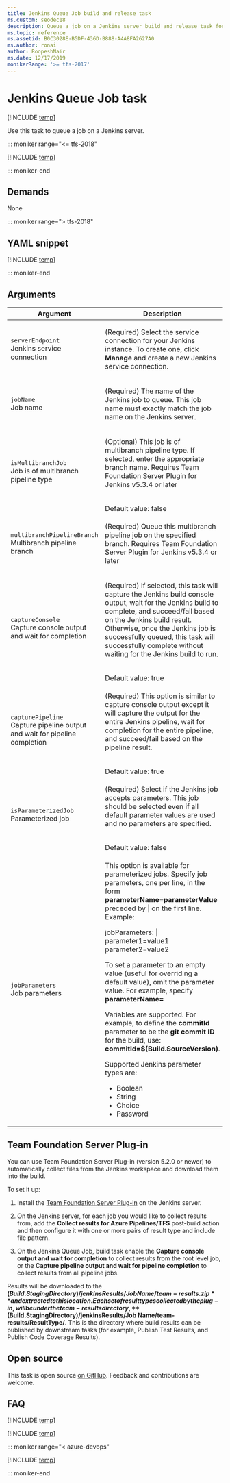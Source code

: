 ```yaml
---
title: Jenkins Queue Job build and release task
ms.custom: seodec18
description: Queue a job on a Jenkins server build and release task for Azure Pipelines and Team Foundation Server (TFS)
ms.topic: reference
ms.assetid: B0C3028E-B5DF-436D-B888-A4A8FA2627A0
ms.author: ronai
author: RoopeshNair
ms.date: 12/17/2019
monikerRange: '>= tfs-2017'
---
```


# Jenkins Queue Job task

[!INCLUDE [temp](../../includes/version-tfs-2017-rtm.md)]

Use this task to queue a job on a Jenkins server.

::: moniker range="<= tfs-2018"

[!INCLUDE [temp](../../includes/concept-rename-note.md)]

::: moniker-end

## Demands

None

::: moniker range="> tfs-2018"

## YAML snippet

[!INCLUDE [temp](../includes/yaml/JenkinsQueueJobV2.md)]

::: moniker-end

## Arguments

<table>
   <thead>
      <tr>
         <th>Argument</th>
         <th>Description</th>
      </tr>
   </thead>
   <tr>
      <td><code>serverEndpoint</code><br/>Jenkins service connection</td>
      <td>
         <p>(Required) Select the service connection for your Jenkins instance.  To create one, click <strong>Manage</strong> and create a new Jenkins service connection.</p>
      </td>
   </tr>
   <tr>
      <td><code>jobName</code><br/>Job name</td>
      <td>
         <p>(Required) The name of the Jenkins job to queue.  This job name must exactly match the job name on the Jenkins server.</p>
      </td>
   </tr>
   <tr>
      <td><code>isMultibranchJob</code><br/>Job is of multibranch pipeline type</td>
      <td>
         <p>(Optional) This job is of multibranch pipeline type.  If selected, enter the appropriate branch name. Requires Team Foundation Server Plugin for Jenkins v5.3.4 or later</p><br/>Default value: false
      </td>
   </tr>
   <tr>
      <td><code>multibranchPipelineBranch</code><br/>Multibranch pipeline branch</td>
      <td>
         <p>(Required) Queue this multibranch pipeline job on the specified branch. Requires Team Foundation Server Plugin for Jenkins v5.3.4 or later</p>
      </td>
   </tr>
   <tr>
      <td><code>captureConsole</code><br/>Capture console output and wait for completion</td>
      <td>
         <p>(Required) If selected, this task will capture the Jenkins build console output, wait for the Jenkins build to complete, and succeed/fail based on the Jenkins build result.  Otherwise, once the Jenkins job is successfully queued, this task will successfully complete without waiting for the Jenkins build to run.</p><br/>Default value: true
      </td>
   </tr>
   <tr>
      <td><code>capturePipeline</code><br/>Capture pipeline output and wait for pipeline completion</td>
      <td>
         <p>(Required) This option is similar to capture console output except it will capture the output for the entire Jenkins pipeline, wait for completion for the entire pipeline, and succeed/fail based on the pipeline result.</p><br/>Default value: true
      </td>
   </tr>
   <tr>
      <td><code>isParameterizedJob</code><br/>Parameterized job</td>
      <td>
         <p>(Required) Select if the Jenkins job accepts parameters. This job should be selected even if all default parameter values are used and no parameters are specified.</p><br/>Default value: false
      </td>
   </tr>
   <tr>
      <td><code>jobParameters</code><br/>Job parameters</td>
      <td>
         <p>This option is available for parameterized jobs. Specify job parameters, one per line, in the form <b>parameterName=parameterValue</b> preceded by | on the first line. Example:
         <p>jobParameters: | </br>
            parameter1=value1 </br>
            parameter2=value2 </br>
         </p>
         <p>To set a parameter to an empty value (useful for overriding a default value), omit the parameter value. For example, specify <b>parameterName=</b></p>
         <p>Variables are supported. For example, to define the <b>commitId</b> parameter to be the <b>git commit ID</b> for the build, use: <b>commitId=$(Build.SourceVersion)</b>.</p>
         <p>Supported Jenkins parameter types are:
            <ul>
              <li>Boolean</li>
              <li>String</li>
              <li>Choice</li>
              <li>Password</li></ul>
              </p>
       </td>
   </tr>
</table>

## Team Foundation Server Plug-in

You can use Team Foundation Server Plug-in (version 5.2.0 or newer) to automatically collect files from the Jenkins workspace and download them into the build.

To set it up:

1. Install the [Team Foundation Server Plug-in](https://www.jenkins.io/doc/pipeline/steps/tfs/) on the Jenkins server.

2. On the Jenkins server, for each job you would like to collect results from, add the **Collect results for Azure Pipelines/TFS** post-build action and then configure it with one or more pairs of result type and include file pattern.

3. On the Jenkins Queue Job, build task enable the **Capture console output and wait for completion** to collect results from the root level job, or the **Capture pipeline output and wait for pipeline completion** to collect results from all pipeline jobs. 

Results will be downloaded to the **$(Build.StagingDirectory)/jenkinsResults/Job Name/team-results.zip** and extracted to this location. Each set of result types collected by the plug-in, will be under the team-results directory, **$(Build.StagingDirectory)/jenkinsResults/Job Name/team-results/ResultType/**. This is the directory where build results can be published by downstream tasks (for example, Publish Test Results, and Publish Code Coverage Results).                 

## Open source

This task is open source [on GitHub](https://github.com/Microsoft/azure-pipelines-tasks). Feedback and contributions are welcome.

## FAQ
<!-- BEGINSECTION class="md-qanda" -->

[!INCLUDE [temp](../includes/build-step-common-qa.md)]

[!INCLUDE [temp](../../includes/qa-agents.md)]

::: moniker range="< azure-devops"

[!INCLUDE [temp](../../includes/qa-versions.md)]

::: moniker-end

<!-- ENDSECTION -->
